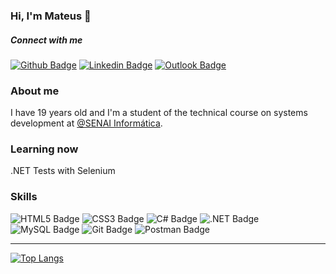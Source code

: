 ### Hi, I'm Mateus 👋

##### Connect with me
[![Github Badge](https://img.shields.io/badge/-Github-000?style=flat-square&logo=Github&logoColor=white&link=https://github.com/mateusrodsilva)](https://github.com/mateusrodsilva)
[![Linkedin Badge](https://img.shields.io/badge/-LinkedIn-blue?style=flat-square&logo=Linkedin&logoColor=white&link=https://www.linkedin.com/in/mateus-rodrigues-silva-89a03517b/)](https://www.linkedin.com/in/mateus-rodrigues-silva-89a03517b/)
[![Outlook Badge](https://img.shields.io/badge/Microsoft_Outlook-0078D4?style=for-the-badge&logo=microsoft-outlook&logoColor=white&link=mailto:m.rodriguessilva75@outlook.com)](mailto:m.rodriguessilva75@outlook.com)

### About me

I have 19 years old and I'm a student of the technical course on systems development at [@SENAI Informática](https://github.com/senai-desenvolvimento).

### Learning now

.NET Tests with Selenium

### Skills
![HTML5 Badge](https://img.shields.io/badge/HTML5-E34F26?style=for-the-badge&logo=html5&logoColor=white)
![CSS3 Badge](https://img.shields.io/badge/CSS3-1572B6?style=for-the-badge&logo=css3&logoColor=white)
![C# Badge](https://img.shields.io/badge/C%23-239120?style=for-the-badge&logo=c-sharp&logoColor=white)
![.NET Badge](https://img.shields.io/badge/.NET-5C2D91?style=for-the-badge&logo=.net&logoColor=white)
![MySQL Badge](https://img.shields.io/badge/MySQL-00000F?style=for-the-badge&logo=mysql&logoColor=white)
![Git Badge](https://img.shields.io/badge/Git-F05032?style=for-the-badge&logo=git&logoColor=white)
![Postman Badge](https://img.shields.io/badge/Postman-FF6C37?style=for-the-badge&logo=Postman&logoColor=white)


---
[![Top Langs](https://github-readme-stats.vercel.app/api/top-langs/?username=mateusrodsilva&theme=radical)](https://github.com/mateusrodsilva/github-readme-stats)

